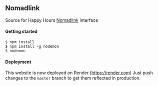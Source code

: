 ## Nomadlink

Source for Happy Hours [Nomadlink](https://nomadlink.onrender.com) interface

#### Getting started

```
$ npm install
$ npm install -g nodemon
$ nodemon
```

#### Deployment

This website is now deployed on Render (https://render.com)
Just push changes to the `master` branch to get them reflected in production.
